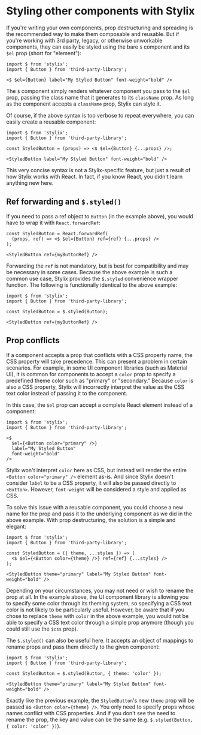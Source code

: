 
# Styling other components with Stylix

If you're writing your own components, prop destructuring and spreading is the recommended way to make them composable and reusable. But if you're working with 3rd party, legacy, or otherwise unworkable components, they can easily be styled using the bare `$` component and its `$el` prop (short for "element"):

```tsx
import $ from 'stylix';
import { Button } from 'third-party-library';

<$ $el={Button} label="My Styled Button" font-weight="bold" />
```

The `$` component simply renders whatever component you pass to the `$el` prop, passing the class name that it generates to its `className` prop. As long as the component accepts a `className` prop, Stylix can style it.

Of course, if the above syntax is too verbose to repeat everywhere, you can easily create a reusable component:

```tsx
import $ from 'stylix';
import { Button } from 'third-party-library';

const StyledButton = (props) => <$ $el={Button} {...props} />;

<StyledButton label="My Styled Button" font-weight="bold" />
```

This very concise syntax is not a Stylix-specific feature, but just a result of how Stylix works with React. In fact, if you know React, you didn't learn anything new here.

## Ref forwarding and `$.styled()`

If you need to pass a ref object to `Button` (in the example above), you would have to wrap it with `React.forwardRef`:

```tsx
const StyledButton = React.forwardRef(
  (props, ref) => <$ $el={Button} ref={ref} {...props} />
);

<StyledButton ref={myButtonRef} />
```

Forwarding the `ref` is not mandatory, but is best for compatibility and may be necessary in some cases. Because the above example is such a common use case, Stylix provides the `$.styled` convenience wrapper function. The following is functionally identical to the above example:

```tsx
import $ from 'stylix';
import { Button } from 'third-party-library';

const StyledButton = $.styled(Button);

<StyledButton ref={myButtonRef} />
```

## Prop conflicts

If a component accepts a prop that conflicts with a CSS property name, the CSS property will take precedence. This can present a problem in certain scenarios. For example, in some UI component libraries (such as Material UI), it is common for components to accept a `color` prop to specify a predefined theme color such as "primary" or "secondary." Because `color` is also a CSS property, Stylix will incorrectly interpret the value as the CSS text color instead of passing it to the component.

In this case, the `$el` prop can accept a complete React element instead of a component:

```tsx
import $ from 'stylix';
import { Button } from 'third-party-library';

<$ 
  $el={<Button color="primary" />}
  label="My Styled Button" 
  font-weight="bold" 
/>
```

Stylix won't interpret `color` here as CSS, but instead will render the entire `<Button color="primary" />` element as-is. And since Stylix doesn't consider `label` to be a CSS property, it will also be passed directly to `<Button>`. However, `font-weight` will be considered a style and applied as CSS.

To solve this issue with a reusable component, you could choose a new name for the prop and pass it to the underlying component as we did in the above example. With prop destructuring, the solution is a simple and elegant:

```tsx
import $ from 'stylix';
import { Button } from 'third-party-library';

const StyledButton = ({ theme, ...styles }) => (
  <$ $el={<Button color={theme} />} ref={ref} {...styles} />
);

<StyledButton theme="primary" label="My Styled Button" font-weight="bold" />
```

Depending on your circumstances, you may not need or wish to rename the prop at all. In the example above, the UI component library is allowing you to specify some color through its theming system, so specifying a CSS text color is not likely to be particularly useful. However, be aware that if you chose to replace `theme` with `color` in the above example, you would not be able to specify a CSS text color through a simple prop anymore (though you could still use the `$css` prop).

The `$.styled()` can also be useful here. It accepts an object of mappings to rename props and pass them directly to the given component:

```tsx
import $ from 'stylix';
import { Button } from 'third-party-library';

const StyledButton = $.styled(Button, { theme: 'color' });

<StyledButton theme="primary" label="My Styled Button" font-weight="bold" />
```

Exactly like the previous example, the `StyledButton`'s new `theme` prop will be passed as `<Button color={theme} />`. You only need to specify props whose names conflict with CSS properties. And if you don't see the need to rename the prop, the key and value can be the same (e.g. `$.styled(Button, { color: 'color' })`).
